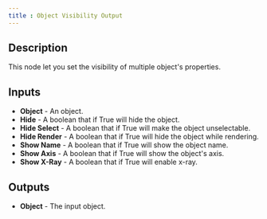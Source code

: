 ```yaml
---
title : Object Visibility Output
---
```


## Description

This node let you set the visibility of multiple object's properties.

## Inputs

- **Object** - An object.
- **Hide** - A boolean that if True will hide the object.
- **Hide Select** - A boolean that if True will make the object
    unselectable.
- **Hide Render** - A boolean that if True will hide the object while
    rendering.
- **Show Name** - A boolean that if True will show the object name.
- **Show Axis** - A boolean that if True will show the object's axis.
- **Show X-Ray** - A boolean that if True will enable x-ray.

## Outputs

- **Object** - The input object.
